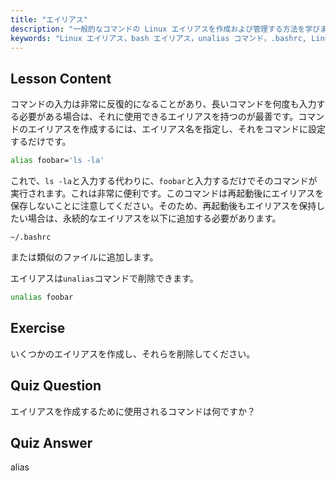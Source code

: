 ```yaml
---
title: "エイリアス"
description: "一般的なコマンドの Linux エイリアスを作成および管理する方法を学びます。.bashrc での一時的および永続的なエイリアス設定を発見します。コマンドラインの効率を向上させましょう！"
keywords: "Linux エイリアス，bash エイリアス，unalias コマンド，.bashrc, Linux チュートリアル，コマンドライン，初心者 Linux, Linux ガイド"
---
```


## Lesson Content

コマンドの入力は非常に反復的になることがあり、長いコマンドを何度も入力する必要がある場合は、それに使用できるエイリアスを持つのが最善です。コマンドのエイリアスを作成するには、エイリアス名を指定し、それをコマンドに設定するだけです。

```bash
alias foobar='ls -la'
```

これで、`ls -la`と入力する代わりに、`foobar`と入力するだけでそのコマンドが実行されます。これは非常に便利です。このコマンドは再起動後にエイリアスを保存しないことに注意してください。そのため、再起動後もエイリアスを保持したい場合は、永続的なエイリアスを以下に追加する必要があります。

```plaintext
~/.bashrc
```

または類似のファイルに追加します。

エイリアスは`unalias`コマンドで削除できます。

```bash
unalias foobar
```

## Exercise

いくつかのエイリアスを作成し、それらを削除してください。

## Quiz Question

エイリアスを作成するために使用されるコマンドは何ですか？

## Quiz Answer

alias
